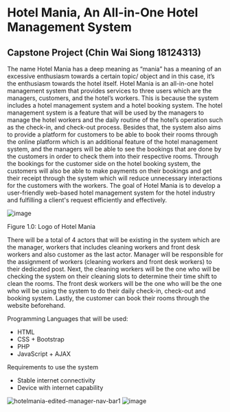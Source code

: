 
# Hotel Mania, An All-in-One Hotel Management System 
## Capstone Project (Chin Wai Siong 18124313)

The name Hotel Mania has a deep meaning as “mania” has a meaning of an excessive enthusiasm towards a certain topic/ object and in this case, it’s the enthusiasm towards the hotel itself. Hotel Mania is an all-in-one hotel management system that provides services to three users which are the managers, customers, and the hotel’s workers. This is because the system includes a hotel management system and a hotel booking system. The hotel management system is a feature that will be used by the managers to manage the hotel workers and the daily routine of the hotel’s operation such as the check-in, and check-out process. Besides that, the system also aims to provide a platform for customers to be able to book their rooms through the online platform which is an additional feature of the hotel management system, and the managers will be able to see the bookings that are done by the customers in order to check them into their respective rooms. Through the bookings for the customer side on the hotel booking system, the customers will also be able to make payments on their bookings and get their receipt through the system which will reduce unnecessary interactions for the customers with the workers. The goal of Hotel Mania is to develop a user-friendly web-based hotel management system for the hotel industry and fulfilling a client's request efficiently and effectively. 

![image](https://user-images.githubusercontent.com/56108922/180375167-40398491-008f-493b-9e9c-8d5982cbb228.png)

Figure 1.0: Logo of Hotel Mania


There will be a total of 4 actors that will be existing in the system which are the manager, workers that includes cleaning
workers and front desk workers and also customer as the last actor. Manager will be responsible for the assignment of
workers (cleaning workers and front desk workers) to their dedicated post. Next, the cleaning workers will be the one who
will be checking the system on their cleaning slots to determine their time shift to clean the rooms. The front desk workers will be the one who will be the one who will be using the system to do their daily check-in, check-out and booking system. Lastly, the customer can book their rooms through the website beforehand. 

Programming Languages that will be used:

- HTML
- CSS + Bootstrap
- PHP
- JavaScript + AJAX

Requirements to use the system

- Stable internet connectivity
- Device with internet capability

![hotelmania-edited-manager-nav-bar1](https://user-images.githubusercontent.com/56108922/198293726-30c5ca52-5007-4d79-bd91-760a39a56877.png)
![image](https://user-images.githubusercontent.com/56108922/198293940-528fbd6f-801b-4a95-8653-7b0ae341a429.png)
